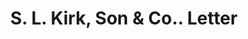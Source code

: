 ---
doi: 10.7916/D8S76TFM
date_other: '1870'
date_other_textual: 1870-1879
form: correspondence
genre:
- Letters (correspondence)
name:
- S. L. Kirk, Son & Co.
object_in_context_url: https://biggert.cul.columbia.edu/items/view/ave_biggert_01444
subject_hierarchical_geographic:
- Philadelphia, Pennsylvania, United States
subject_name:
- S. L. Kirk, Son & Co.
title: S. L. Kirk, Son & Co.. Letter
sort_title: S. L. Kirk, Son & Co.. Letter
call_number: ave_biggert_01444
coordinates:
- 40.00944444444445,-75.13333333333334
pid: ave_biggert_01444
identifiers: ave_biggert_01444
permalink: /biggert/ave_biggert_01444/
layout: iiif-image-page
---